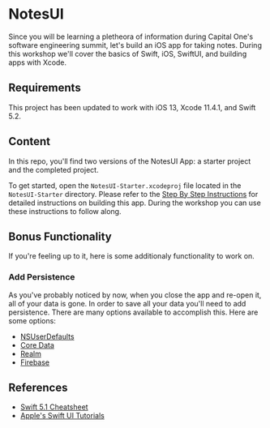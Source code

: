 # NotesUI

Since you will be learning a pletheora of information during Capital One's software engineering summit, let's build an iOS app for taking notes. During this workshop we'll cover the basics of Swift, iOS, SwiftUI, and building apps with Xcode.

## Requirements

This project has been updated to work with iOS 13, Xcode 11.4.1, and Swift 5.2.

## Content

In this repo, you'll find two versions of the NotesUI App: a starter project and the completed project.

To get started, open the `NotesUI-Starter.xcodeproj` file located in the `NotesUI-Starter` directory. Please refer to the [Step By Step Instructions](NotesUI-Starter/StepByStepInstructions.md) for detailed instructions on building this app. During the workshop you can use these instructions to follow along.

## Bonus Functionality

If you're feeling up to it, here is some additionaly functionality to work on.

### Add Persistence

As you've probably noticed by now, when you close the app and re-open it, all of your data is gone. In order to save all your data you'll need to add persistence. There are many options available to accomplish this. Here are some options:
  
* [NSUserDefaults](https://developer.apple.com/documentation/foundation/nsuserdefaults)
* [Core Data](https://developer.apple.com/library/archive/documentation/Cocoa/Conceptual/CoreData/index.html)
* [Realm](https://realm.io/docs/swift/latest)
* [Firebase](https://firebase.google.com/docs/ios/setup)

## References

* [Swift 5.1 Cheatsheet](https://koenig-media.raywenderlich.com/uploads/2020/12/RW-Swift-5.1-Cheatsheet-1.0.pdf)
* [Apple's Swift UI Tutorials](https://developer.apple.com/tutorials/swiftui)
